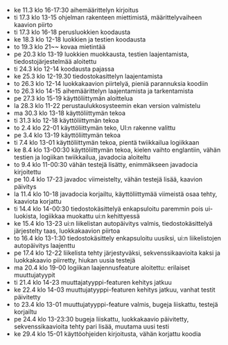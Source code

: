 - ke 11.3 klo 16-17:30 aihemäärittelyn kirjoitus
- ti 17.3 klo 13-15 ohjelman rakenteen miettimistä, määrittelyvaiheen kaavion piirto
- ti 17.3 klo 16-18 perusluokkien koodausta
- ke 18.3 klo 12-18 luokkien ja testien koodausta
- to 19.3 klo 21~~ kovaa mietintää
- pe 20.3 klo 13-19 luokkien muokkausta, testien laajentamista, tiedostojärjestelmää aloitettu
- ti 24.3 klo 12-14 koodausta pajassa
- ke 25.3 klo 12-19.30 tiedostokasittelyn laajentamista
- to 26.3 klo 12-14 luokkakaavion piirtelyä, pieniä parannuksia koodiin
- to 26.3 klo 14-15 aihemäärittelyn laajentamista ja tarkentamista
- pe 27.3 klo 15-19 käyttöliittymän aloittelua
- la 28.3 klo 11-22 perustaulukkosysteemin ekan version valmistelu
- ma 30.3 klo 13-18 käyttöliittymän tekoa
- ti 31.3 klo 12-18 käyttöliittymän tekoa
- to 2.4 klo 22-01 käyttöliittymän teko, UI:n rakenne valittu
- pe 3.4 klo 13-19 käyttöliittymän tekoa
- ti 7.4 klo 13-01 käyttöliittymän tekoa, pientä twiikkailua logiikkaan
- ke 8.4 klo 13-00:30 käyttöliittymän tekoa, kielen vaihto englantiin, vähän testien ja logiikan twiikkailua, javadocia aloiteltu
- to 9.4 klo 11-00:30 vähän testejä lisätty, enimmäkseen javadocia kirjoitettu
- pe 10.4 klo 17-23 javadoc viimeistelty, vähän testejä lisää, kaavion päivitys
- la 11.4 klo 10-18 javadocia korjailtu, käyttöliittymää viimeistä osaa tehty, kaaviota korjattu
- ti 14.4 klo 14-00:30 tiedostokäsittelyä enkapsuloitu paremmin pois ui-luokista, logiikkaa muokattu ui:n kehittyessä
- ke 15.4 klo 13-23 ui:n liikelistan autopäivitys valmis, tiedostokäsittelyä järjestelty taas, luokkakaavion piirtoa
- to 16.4 klo 13-1:30 tiedostokäsittely enkapsuloitu uusiksi, ui:n liikelistojen autopäivitys laajenttu
- pe 17.4 klo 12-22 liikelista tehty järjestyväksi, sekvenssikaavioita kaksi ja luokkakaavio piirretty, hiukan uusia testejä
- ma 20.4 klo 19-00 logiikan laajennusfeature aloitettu: erilaiset muuttujatyypit
- ti 21.4 klo 14-23 muuttajatyyppi-featuren kehitys jatkuu
- ke 22.4 klo 14-03 muuttujatyyppi-featuren kehitys jatkuu, vanhat testit päivitetty
- to 23.4 klo 13-01 muuttujatyyppi-feature valmis, bugeja liiskattu, testejä korjailtu
- pe 24.4 klo 13-23:30 bugeja liiskattu, luokkakaavio päivitetty, sekvenssikaavioita tehty pari lisää, muutama uusi testi
- ke 29.4 klo 15-01 käyttöohjeiden kirjoitusta, vähän korjattu koodia